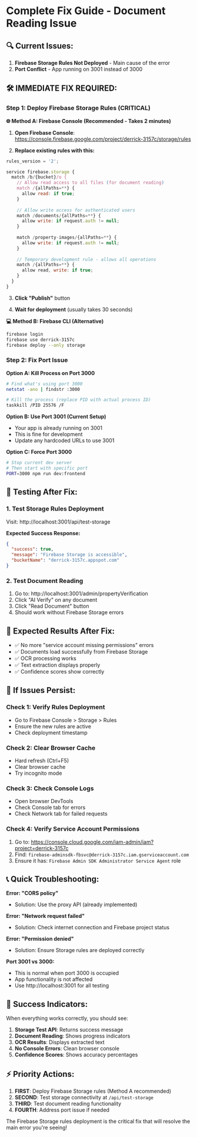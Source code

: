 # Complete Fix Guide - Document Reading Issue

## 🔍 **Current Issues:**

1. **Firebase Storage Rules Not Deployed** - Main cause of the error
2. **Port Conflict** - App running on 3001 instead of 3000

## 🛠️ **IMMEDIATE FIX REQUIRED:**

### **Step 1: Deploy Firebase Storage Rules (CRITICAL)**

**🌐 Method A: Firebase Console (Recommended - Takes 2 minutes)**

1. **Open Firebase Console**: https://console.firebase.google.com/project/derrick-3157c/storage/rules

2. **Replace existing rules with this:**
```javascript
rules_version = '2';

service firebase.storage {
  match /b/{bucket}/o {
    // Allow read access to all files (for document reading)
    match /{allPaths=**} {
      allow read: if true;
    }
    
    // Allow write access for authenticated users
    match /documents/{allPaths=**} {
      allow write: if request.auth != null;
    }
    
    match /property-images/{allPaths=**} {
      allow write: if request.auth != null;
    }
    
    // Temporary development rule - allows all operations
    match /{allPaths=**} {
      allow read, write: if true;
    }
  }
}
```

3. **Click "Publish"** button

4. **Wait for deployment** (usually takes 30 seconds)

**💻 Method B: Firebase CLI (Alternative)**
```bash
firebase login
firebase use derrick-3157c  
firebase deploy --only storage
```

### **Step 2: Fix Port Issue**

**Option A: Kill Process on Port 3000**
```bash
# Find what's using port 3000
netstat -ano | findstr :3000

# Kill the process (replace PID with actual process ID)
taskkill /PID 25576 /F
```

**Option B: Use Port 3001 (Current Setup)**
- Your app is already running on 3001
- This is fine for development
- Update any hardcoded URLs to use 3001

**Option C: Force Port 3000**
```bash
# Stop current dev server
# Then start with specific port
PORT=3000 npm run dev:frontend
```

## 🧪 **Testing After Fix:**

### **1. Test Storage Rules Deployment**
Visit: http://localhost:3001/api/test-storage

**Expected Success Response:**
```json
{
  "success": true,
  "message": "Firebase Storage is accessible",
  "bucketName": "derrick-3157c.appspot.com"
}
```

### **2. Test Document Reading**
1. Go to: http://localhost:3001/admin/propertyVerification
2. Click "AI Verify" on any document
3. Click "Read Document" button
4. Should work without Firebase Storage errors

## 🎯 **Expected Results After Fix:**

- ✅ No more "service account missing permissions" errors
- ✅ Documents load successfully from Firebase Storage
- ✅ OCR processing works
- ✅ Text extraction displays properly
- ✅ Confidence scores show correctly

## 🚨 **If Issues Persist:**

### **Check 1: Verify Rules Deployment**
- Go to Firebase Console > Storage > Rules
- Ensure the new rules are active
- Check deployment timestamp

### **Check 2: Clear Browser Cache**
- Hard refresh (Ctrl+F5)
- Clear browser cache
- Try incognito mode

### **Check 3: Check Console Logs**
- Open browser DevTools
- Check Console tab for errors
- Check Network tab for failed requests

### **Check 4: Verify Service Account Permissions**
1. Go to: https://console.cloud.google.com/iam-admin/iam?project=derrick-3157c
2. Find: `firebase-adminsdk-fbsvc@derrick-3157c.iam.gserviceaccount.com`
3. Ensure it has: `Firebase Admin SDK Administrator Service Agent` role

## 📞 **Quick Troubleshooting:**

**Error: "CORS policy"**
- Solution: Use the proxy API (already implemented)

**Error: "Network request failed"**
- Solution: Check internet connection and Firebase project status

**Error: "Permission denied"**
- Solution: Ensure Storage rules are deployed correctly

**Port 3001 vs 3000:**
- This is normal when port 3000 is occupied
- App functionality is not affected
- Use http://localhost:3001 for all testing

## 🎉 **Success Indicators:**

When everything works correctly, you should see:

1. **Storage Test API**: Returns success message
2. **Document Reading**: Shows progress indicators
3. **OCR Results**: Displays extracted text
4. **No Console Errors**: Clean browser console
5. **Confidence Scores**: Shows accuracy percentages

## ⚡ **Priority Actions:**

1. **FIRST**: Deploy Firebase Storage rules (Method A recommended)
2. **SECOND**: Test storage connectivity at `/api/test-storage`
3. **THIRD**: Test document reading functionality
4. **FOURTH**: Address port issue if needed

The Firebase Storage rules deployment is the critical fix that will resolve the main error you're seeing!
